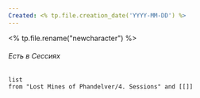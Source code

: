 ```yaml
---
Created: <% tp.file.creation_date('YYYY-MM-DD') %>
---
```

<% tp.file.rename("newcharacter") %>


###### Есть в Сессиях
```dataview
list
from "Lost Mines of Phandelver/4. Sessions" and [[]]
```
